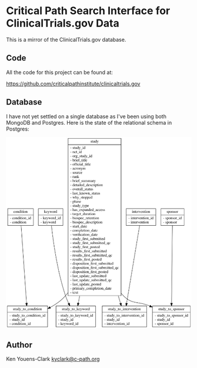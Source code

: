 # Critical Path Search Interface for ClinicalTrials.gov Data

This is a mirror of the ClinicalTrials.gov database.

## Code

All the code for this project can be found at:

https://github.com/criticalpathinstitute/clinicaltrials.gov

## Database

I have not yet settled on a single database as I've been using both MongoDB and Postgres.
Here is the state of the relational schema in Postgres:

![schema](/sql/schema.png)


## Author

Ken Youens-Clark <kyclark@c-path.org>
